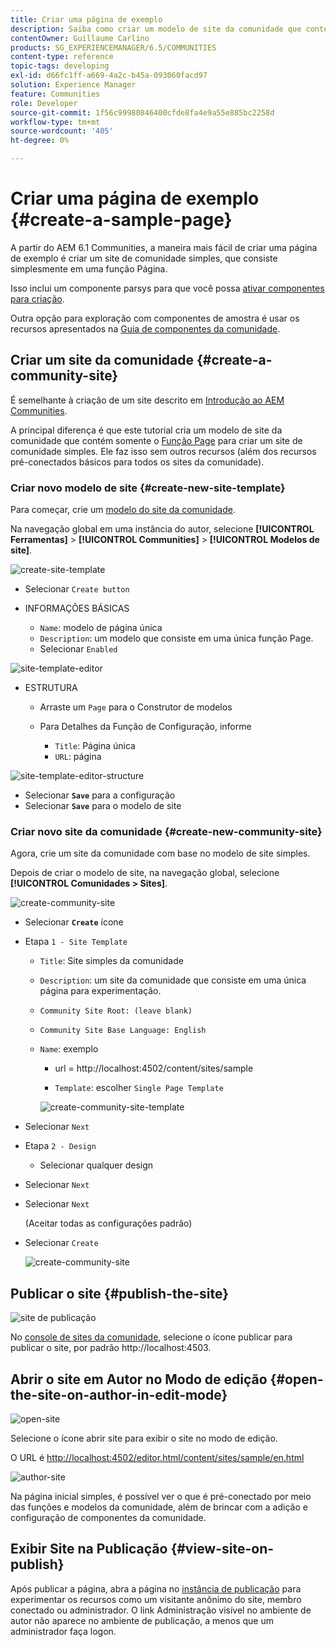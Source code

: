 ```yaml
---
title: Criar uma página de exemplo
description: Saiba como criar um modelo de site da comunidade que contenha apenas a função Página, que pode ajudá-lo a criar um site da comunidade simples.
contentOwner: Guillaume Carlino
products: SG_EXPERIENCEMANAGER/6.5/COMMUNITIES
content-type: reference
topic-tags: developing
exl-id: d66fc1ff-a669-4a2c-b45a-093060facd97
solution: Experience Manager
feature: Communities
role: Developer
source-git-commit: 1f56c99980846400cfde8fa4e9a55e885bc2258d
workflow-type: tm+mt
source-wordcount: '405'
ht-degree: 0%

---
```


# Criar uma página de exemplo {#create-a-sample-page}

A partir do AEM 6.1 Communities, a maneira mais fácil de criar uma página de exemplo é criar um site de comunidade simples, que consiste simplesmente em uma função Página.

Isso inclui um componente parsys para que você possa [ativar componentes para criação](basics.md#accessing-communities-components).

Outra opção para exploração com componentes de amostra é usar os recursos apresentados na [Guia de componentes da comunidade](components-guide.md).

## Criar um site da comunidade {#create-a-community-site}

É semelhante à criação de um site descrito em [Introdução ao AEM Communities](getting-started.md).

A principal diferença é que este tutorial cria um modelo de site da comunidade que contém somente o [Função Page](functions.md#page-function) para criar um site de comunidade simples. Ele faz isso sem outros recursos (além dos recursos pré-conectados básicos para todos os sites da comunidade).

### Criar novo modelo de site {#create-new-site-template}

Para começar, crie um [modelo do site da comunidade](sites.md).

Na navegação global em uma instância do autor, selecione **[!UICONTROL Ferramentas]** > **[!UICONTROL Communities]** > **[!UICONTROL Modelos de site]**.

![create-site-template](assets/create-site-template1.png)

* Selecionar `Create button`
* INFORMAÇÕES BÁSICAS

   * `Name`: modelo de página única
   * `Description`: um modelo que consiste em uma única função Page.
   * Selecionar `Enabled`

![site-template-editor](assets/site-template-editor.png)

* ESTRUTURA

   * Arraste um `Page` para o Construtor de modelos
   * Para Detalhes da Função de Configuração, informe

      * `Title`: Página única
      * `URL`: página

![site-template-editor-structure](assets/site-template-editor1.png)

* Selecionar **`Save`** para a configuração
* Selecionar **`Save`** para o modelo de site

### Criar novo site da comunidade {#create-new-community-site}

Agora, crie um site da comunidade com base no modelo de site simples.

Depois de criar o modelo de site, na navegação global, selecione **[!UICONTROL Comunidades > Sites]**.

![create-community-site](assets/create-community-site1.png)

* Selecionar **`Create`** ícone

* Etapa `1 - Site Template`

   * `Title`: Site simples da comunidade
   * `Description`: um site da comunidade que consiste em uma única página para experimentação.
   * `Community Site Root: (leave blank)`
   * `Community Site Base Language: English`
   * `Name`: exemplo

      * url = http://localhost:4502/content/sites/sample

      * `Template`: escolher `Single Page Template`

     ![create-community-site-template](assets/create-community-site-template.png)

* Selecionar `Next`
* Etapa `2 - Design`

   * Selecionar qualquer design

* Selecionar `Next`
* Selecionar `Next`

  (Aceitar todas as configurações padrão)

* Selecionar `Create`

  ![create-community-site](assets/create-community-site.png)

## Publicar o site {#publish-the-site}

![site de publicação](assets/publish-site.png)

No [console de sites da comunidade](sites-console.md), selecione o ícone publicar para publicar o site, por padrão http://localhost:4503.

## Abrir o site em Autor no Modo de edição {#open-the-site-on-author-in-edit-mode}

![open-site](assets/open-site.png)

Selecione o ícone abrir site para exibir o site no modo de edição.

O URL é [http://localhost:4502/editor.html/content/sites/sample/en.html](http://localhost:4502/editor.html/content/sites/sample/en.html)

![author-site](assets/author-site.png)

Na página inicial simples, é possível ver o que é pré-conectado por meio das funções e modelos da comunidade, além de brincar com a adição e configuração de componentes da comunidade.

## Exibir Site na Publicação {#view-site-on-publish}

Após publicar a página, abra a página no [instância de publicação](http://localhost:4503/content/sites/sample/en.html) para experimentar os recursos como um visitante anônimo do site, membro conectado ou administrador. O link Administração visível no ambiente de autor não aparece no ambiente de publicação, a menos que um administrador faça logon.
